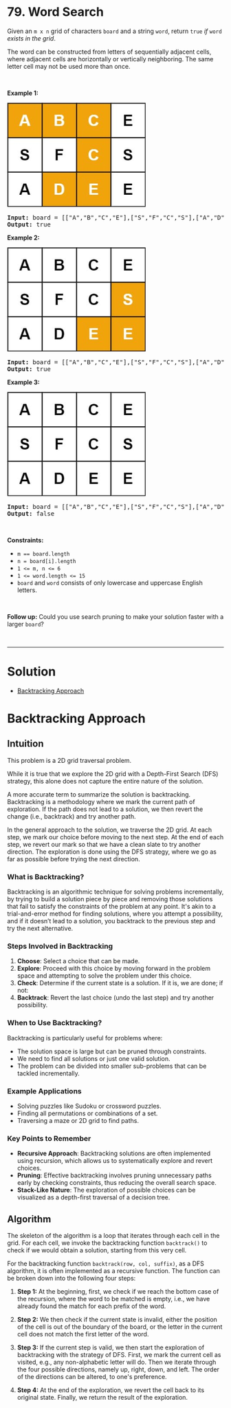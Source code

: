 # 79. Word Search

<p>Given an <code>m x n</code> grid of characters <code>board</code> and a string <code>word</code>, return <code>true</code> <em>if</em> <code>word</code> <em>exists in the grid</em>.</p>

<p>The word can be constructed from letters of sequentially adjacent cells, where adjacent cells are horizontally or vertically neighboring. The same letter cell may not be used more than once.</p>

<p>&nbsp;</p>
<p><strong class="example">Example 1:</strong></p>
<img alt="" src="img/79-1.jpg" style="width: 322px; height: 242px;">
<pre><strong>Input:</strong> board = [["A","B","C","E"],["S","F","C","S"],["A","D","E","E"]], word = "ABCCED"
<strong>Output:</strong> true
</pre>

<p><strong class="example">Example 2:</strong></p>
<img alt="" src="img/79-2.jpg" style="width: 322px; height: 242px;">
<pre><strong>Input:</strong> board = [["A","B","C","E"],["S","F","C","S"],["A","D","E","E"]], word = "SEE"
<strong>Output:</strong> true
</pre>

<p><strong class="example">Example 3:</strong></p>
<img alt="" src="img/79-3.jpg" style="width: 322px; height: 242px;">
<pre><strong>Input:</strong> board = [["A","B","C","E"],["S","F","C","S"],["A","D","E","E"]], word = "ABCB"
<strong>Output:</strong> false
</pre>

<p>&nbsp;</p>
<p><strong>Constraints:</strong></p>

<ul>
  <li><code>m == board.length</code></li>
  <li><code>n = board[i].length</code></li>
  <li><code>1 &lt;= m, n &lt;= 6</code></li>
  <li><code>1 &lt;= word.length &lt;= 15</code></li>
  <li><code>board</code> and <code>word</code> consists of only lowercase and uppercase English letters.</li>
</ul>

<p>&nbsp;</p>
<p><strong>Follow up:</strong> Could you use search pruning to make your solution faster with a larger <code>board</code>?</p>

<br>

---

# Solution

- [Backtracking Approach](#backtracking-approach)

# Backtracking Approach

## **Intuition**

This problem is a 2D grid traversal problem.

While it is true that we explore the 2D grid with a Depth-First Search (DFS) strategy, this alone does not capture the entire nature of the solution.

A more accurate term to summarize the solution is backtracking. Backtracking is a methodology where we mark the current path of exploration. If the path does not lead to a solution, we then revert the change (i.e., backtrack) and try another path.

In the general approach to the solution, we traverse the 2D grid. At each step, we mark our choice before moving to the next step. At the end of each step, we revert our mark so that we have a clean slate to try another direction. The exploration is done using the DFS strategy, where we go as far as possible before trying the next direction.

### What is Backtracking?

Backtracking is an algorithmic technique for solving problems incrementally, by trying to build a solution piece by piece and removing those solutions that fail to satisfy the constraints of the problem at any point. It's akin to a trial-and-error method for finding solutions, where you attempt a possibility, and if it doesn’t lead to a solution, you backtrack to the previous step and try the next alternative.

### Steps Involved in Backtracking

1. **Choose**: Select a choice that can be made.
2. **Explore**: Proceed with this choice by moving forward in the problem space and attempting to solve the problem under this choice.
3. **Check**: Determine if the current state is a solution. If it is, we are done; if not:
4. **Backtrack**: Revert the last choice (undo the last step) and try another possibility.

### When to Use Backtracking?

Backtracking is particularly useful for problems where:
- The solution space is large but can be pruned through constraints.
- We need to find all solutions or just one valid solution.
- The problem can be divided into smaller sub-problems that can be tackled incrementally.

### Example Applications

- Solving puzzles like Sudoku or crossword puzzles.
- Finding all permutations or combinations of a set.
- Traversing a maze or 2D grid to find paths.

### Key Points to Remember

- **Recursive Approach**: Backtracking solutions are often implemented using recursion, which allows us to systematically explore and revert choices.
- **Pruning**: Effective backtracking involves pruning unnecessary paths early by checking constraints, thus reducing the overall search space.
- **Stack-Like Nature**: The exploration of possible choices can be visualized as a depth-first traversal of a decision tree.

## **Algorithm**

The skeleton of the algorithm is a loop that iterates through each cell in the grid. For each cell, we invoke the backtracking function `backtrack()` to check if we would obtain a solution, starting from this very cell.

For the backtracking function `backtrack(row, col, suffix)`, as a DFS algorithm, it is often implemented as a recursive function. The function can be broken down into the following four steps:

1. **Step 1:** At the beginning, first, we check if we reach the bottom case of the recursion, where the word to be matched is empty, i.e., we have already found the match for each prefix of the word.

2. **Step 2:** We then check if the current state is invalid, either the position of the cell is out of the boundary of the board, or the letter in the current cell does not match the first letter of the word.

3. **Step 3:** If the current step is valid, we then start the exploration of backtracking with the strategy of DFS. First, we mark the current cell as visited, e.g., any non-alphabetic letter will do. Then we iterate through the four possible directions, namely up, right, down, and left. The order of the directions can be altered, to one's preference.

4. **Step 4:** At the end of the exploration, we revert the cell back to its original state. Finally, we return the result of the exploration.

